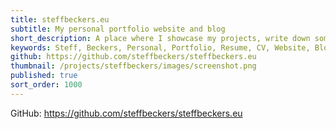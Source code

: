 ```yaml
---
title: steffbeckers.eu
subtitle: My personal portfolio website and blog
short_description: A place where I showcase my projects, write down some dev notes and scripts in the blog. Who am I? Which skills and experience do I have? Happens to be this website as well.
keywords: Steff, Beckers, Personal, Portfolio, Resume, CV, Website, Blog, steffbeckers.eu, Vue, Nuxt
github: https://github.com/steffbeckers/steffbeckers.eu
thumbnail: /projects/steffbeckers/images/screenshot.png
published: true
sort_order: 1000
---
```


GitHub: https://github.com/steffbeckers/steffbeckers.eu
